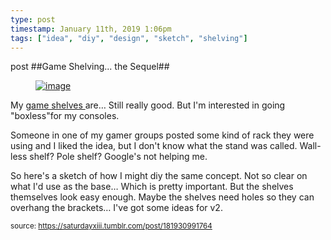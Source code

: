 ```yaml
---
type: post
timestamp: January 11th, 2019 1:06pm
tags: ["idea", "diy", "design", "sketch", "shelving"]
---
```

post
##Game Shelving... the Sequel##
                    <a href="https://66.media.tumblr.com/42063a27de3f20132782d6250958c74e/tumblr_pl6nuv2kaN1rnrp45_1280.png" target="_blank" alt="Design sketch of Single Support shelf"><figure data-orig-width="1280" data-orig-height="1280" class="tmblr-full"><img src="https://64.media.tumblr.com/42063a27de3f20132782d6250958c74e/tumblr_pl6nuv2kaN1rnrp45_540.png" alt="image" data-orig-width="1280" data-orig-height="1280"/></figure></a>
My <a href="http://heavyhanded.ca/post/144167964597/designed-and-painted-some-modular-shelving-for-my" target="_blank">game shelves </a>are&hellip; Still really good.  But I'm interested in going "boxless&quot;for my consoles.

Someone in one of my gamer groups posted some kind of rack they were using and I liked the idea, but I don't know what the stand was called.  Wall-less shelf?  Pole shelf?  Google's not helping me.  

So here's a sketch of how I might diy the same concept.  Not so clear on what I'd use as the base&hellip; Which is pretty important.  But the shelves themselves look easy enough.  Maybe the shelves need holes so they can overhang the brackets&hellip; I've got some ideas for v2.

                
                
                
                
                
                
                                
<small>source: https://saturdayxiii.tumblr.com/post/181930991764</small>